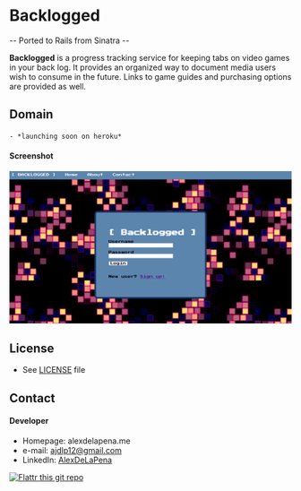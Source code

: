 Backlogged 
======

-- Ported to Rails from Sinatra --

**Backlogged** is a progress tracking service for keeping tabs on video games in your back log. It provides an organized way to document media users wish to consume in the future. Links to game guides and purchasing options are provided as well.

## Domain
	- *launching soon on heroku*

#### Screenshot
![Backlogged](https://github.com/ajdlp/ajdlp.github.io/blob/master/images/Backlogged.png)


## License 
* See [LICENSE](https://github.com/ajdlp/Backlogged/blob/master/LICENSE) file


## Contact
#### Developer
* Homepage: alexdelapena.me
* e-mail: ajdlp12@gmail.com
* LinkedIn: [AlexDeLaPena](https://linkedin.com/in/alexdelapena)

[![Flattr this git repo](http://api.flattr.com/button/flattr-badge-large.png)](https://flattr.com/submit/auto?user_id=username&url=https://github.com/username/sw-name&title=sw-name&language=&tags=github&category=software) 